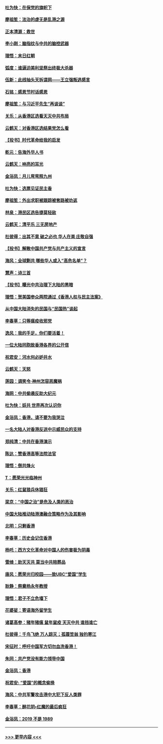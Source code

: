#### [吐为快：在保党的旗帜下](../pages/nsc993/n11691188.md?t=11301844) 
#### [廖祖笙：法治的虚无是乱港之源](../pages/nsc993/n11690605.md?t=11301844) 
#### [正本清源：救世](../pages/nsc993/n11689134.md?t=11301844) 
#### [李小刚：脑指纹与中共的脑控武器](../pages/nsc993/n11688900.md?t=11301844) 
#### [理悟：末日红朝](../pages/nsc993/n11688829.md?t=11301844) 
#### [弧度：谁逼迫美利坚祭出终极大杀器](../pages/nsc993/n11688735.md?t=11301844) 
#### [伍新：此线抽头天拆谍网——王立强叛逃感言](../pages/nsc993/n11687981.md?t=11301844) 
#### [石铭：感恩节时话感恩](../pages/nsc993/n11687568.md?t=11301844) 
#### [廖祖笙：与习近平先生“再谈谈”](../pages/nsc993/n11687005.md?t=11301844) 
#### [关乐：从香港区选看天灭中共布局](../pages/nsc993/n11686647.md?t=11301844) 
#### [云鹤天：对香港区选结果党怎么看](../pages/nsc993/n11686216.md?t=11301844) 
#### [【投书】时代革命给我的启发](../pages/nsc993/n11684287.md?t=11301844) 
#### [乾元：告海外华人书](../pages/nsc993/n11684044.md?t=11301844) 
#### [云鹤天：响亮的耳光](../pages/nsc993/n11684254.md?t=11301844) 
#### [金浴凤：月儿弯弯照九州](../pages/nsc993/n11684231.md?t=11301844) 
#### [吐为快：选票见证民主香](../pages/nsc993/n11684206.md?t=11301844) 
#### [廖祖笙：外出求职被跟踪被套路被劝返](../pages/nsc993/n11683874.md?t=11301844) 
#### [林泉：港民区选告捷莫轻敌](../pages/nsc993/n11683930.md?t=11301844) 
#### [云鹤天：清平乐 三无房地产](../pages/nsc993/n11681521.md?t=11301844) 
#### [杜彼得：出其不意 破之必也 华人在美 庄敬自强](../pages/nsc993/n11679554.md?t=11301844) 
#### [【投书】解散中国共产党与共产主义的宣言](../pages/nsc993/n11679177.md?t=11301844) 
#### [海风：全球剿共 哪些华人或入“高危名单”？](../pages/nsc993/n11678617.md?t=11301844) 
#### [慧声：诗三首](../pages/nsc993/n11678848.md?t=11301844) 
#### [【投书】曝光中共治理下大陆的黑暗](../pages/nsc993/n11678674.md?t=11301844) 
#### [理悟：贺美国参众两院通过《香港人权与民主法案》](../pages/nsc993/n11678104.md?t=11301844) 
#### [从中国大陆消失的民国与“民国热”谈起](../pages/nsc993/n11678075.md?t=11301844) 
#### [李春草：只等瘟疫收邪党](../pages/nsc993/n11677308.md?t=11301844) 
#### [逸风：我的手足，你们要活着！](../pages/nsc993/n11676352.md?t=11301844) 
#### [一位大陆同胞致香港各界的公开信](../pages/nsc993/n11675761.md?t=11301844) 
#### [祝君安：河水何必妒井水](../pages/nsc993/n11675746.md?t=11301844) 
#### [云鹤天：天怒](../pages/nsc993/n11675718.md?t=11301844) 
#### [莲园：调笑令‧神州怎容恶魔祸](../pages/nsc993/n11675648.md?t=11301844) 
#### [海网：中共偷袭反助大纪元](../pages/nsc993/n11673515.md?t=11301844) 
#### [吐为快：妖共 世界再次认识你](../pages/nsc993/n11673506.md?t=11301844) 
#### [金浴凤：香港，请不要为我哭泣](../pages/nsc993/n11673248.md?t=11301844) 
#### [一名大陆人对香港反送中示威民众的支持](../pages/nsc993/n11672615.md?t=11301844) 
#### [郑纯清：中共在香港演示](../pages/nsc993/n11670539.md?t=11301844) 
#### [陈达：赞香港高等法院法官](../pages/nsc993/n11669542.md?t=11301844) 
#### [理悟：倒共烽火](../pages/nsc993/n11668844.md?t=11301844) 
#### [T：愿荣光光临神州](../pages/nsc993/n11668421.md?t=11301844) 
#### [关乐：红鼠狼兵休猖狂](../pages/nsc993/n11668378.md?t=11301844) 
#### [梁京：“中国之治”是危及人类的恶治](../pages/nsc993/n11668328.md?t=11301844) 
#### [中国大陆推动陆港澳融合策略作为及其影响](../pages/nsc993/n11668157.md?t=11301844) 
#### [北明：只剩香港](../pages/nsc993/n11668002.md?t=11301844) 
#### [李春草：历史会记住香港](../pages/nsc993/n11667927.md?t=11301844) 
#### [杨吒：西方文化革命对中国人的伤害极为阴毒](../pages/nsc993/n11664521.md?t=11301844) 
#### [雪绮：助天灭共 莫当中共陪葬品](../pages/nsc993/n11662650.md?t=11301844) 
#### [唐风：愿荣光归校园——致UBC“爱国”学生](../pages/nsc993/n11662194.md?t=11301844) 
#### [耿静：祭奠杨永年教授](../pages/nsc993/n11662514.md?t=11301844) 
#### [理悟：君子不立危墙下](../pages/nsc993/n11662172.md?t=11301844) 
#### [花婆娑：寄语海外留学生](../pages/nsc993/n11662121.md?t=11301844) 
#### [诸葛高参：猪年猪瘟 鼠年鼠疫 天灭中共 谁挡谁亡](../pages/nsc993/n11661980.md?t=11301844) 
#### [杜彼得：千鸟飞绝 万人踪灭；孤蓑笠翁 独钓寒江](../pages/nsc993/n11661170.md?t=11301844) 
#### [宋征时：呼吁中国军方切勿血洗香港！](../pages/nsc993/n11415318.md?t=11301844) 
#### [朱同：共产党没有能力领导中国](../pages/nsc993/n11660421.md?t=11301844) 
#### [金浴凤：香港](../pages/nsc993/n11660419.md?t=11301844) 
#### [祝君安: “爱国”的概念偷换](../pages/nsc993/n11659706.md?t=11301844) 
#### [海风：中共军警攻击港中大犯下反人类罪](../pages/nsc993/n11659632.md?t=11301844) 
#### [李春草：醉花阴•红魔的最后疯狂](../pages/nsc993/n11659287.md?t=11301844) 
#### [金浴凤：2019 不是 1989](../pages/nsc993/n11657663.md?t=11301844) 

----
#### [ >>> 更早内容 <<< ](../indexes/nsc993-earlier.md)
